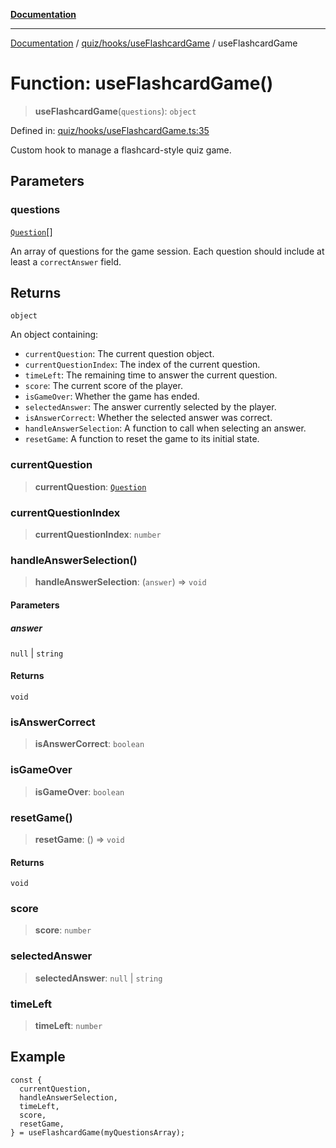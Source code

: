 [**Documentation**](../../../../README.md)

***

[Documentation](../../../../README.md) / [quiz/hooks/useFlashcardGame](../README.md) / useFlashcardGame

# Function: useFlashcardGame()

> **useFlashcardGame**(`questions`): `object`

Defined in: [quiz/hooks/useFlashcardGame.ts:35](https://github.com/Projet-Clovis/flashcard-games/blob/8c85f3457b48eef736423c9679a7c1b51f15688e/src/quiz/hooks/useFlashcardGame.ts#L35)

Custom hook to manage a flashcard-style quiz game.

## Parameters

### questions

[`Question`](../../../../shared/types/flashcardTypes/type-aliases/Question.md)[]

An array of questions for the game session.
Each question should include at least a `correctAnswer` field.

## Returns

`object`

An object containing:
- `currentQuestion`: The current question object.
- `currentQuestionIndex`: The index of the current question.
- `timeLeft`: The remaining time to answer the current question.
- `score`: The current score of the player.
- `isGameOver`: Whether the game has ended.
- `selectedAnswer`: The answer currently selected by the player.
- `isAnswerCorrect`: Whether the selected answer was correct.
- `handleAnswerSelection`: A function to call when selecting an answer.
- `resetGame`: A function to reset the game to its initial state.

### currentQuestion

> **currentQuestion**: [`Question`](../../../../shared/types/flashcardTypes/type-aliases/Question.md)

### currentQuestionIndex

> **currentQuestionIndex**: `number`

### handleAnswerSelection()

> **handleAnswerSelection**: (`answer`) => `void`

#### Parameters

##### answer

`null` | `string`

#### Returns

`void`

### isAnswerCorrect

> **isAnswerCorrect**: `boolean`

### isGameOver

> **isGameOver**: `boolean`

### resetGame()

> **resetGame**: () => `void`

#### Returns

`void`

### score

> **score**: `number`

### selectedAnswer

> **selectedAnswer**: `null` \| `string`

### timeLeft

> **timeLeft**: `number`

## Example

```tsx
const {
  currentQuestion,
  handleAnswerSelection,
  timeLeft,
  score,
  resetGame,
} = useFlashcardGame(myQuestionsArray);
```
